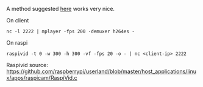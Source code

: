 A method suggested [here](https://raspberrypi.stackexchange.com/questions/27082/how-to-stream-raspivid-to-linux-and-osx-using-gstreamer-vlc-or-netcat) works very nice.

On client
```
nc -l 2222 | mplayer -fps 200 -demuxer h264es -
```

On raspi
```
raspivid -t 0 -w 300 -h 300 -vf -fps 20 -o - | nc <client-ip> 2222
```

Raspivid source:
https://github.com/raspberrypi/userland/blob/master/host_applications/linux/apps/raspicam/RaspiVid.c


